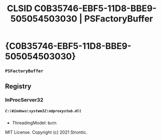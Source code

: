 ﻿---
title: "CLSID C0B35746-EBF5-11D8-BBE9-505054503030 | PSFactoryBuffer"
excerpt: What is COM-Object CLSID C0B35746-EBF5-11D8-BBE9-505054503030?
---

# {C0B35746-EBF5-11D8-BBE9-505054503030}

### `PSFactoryBuffer`

## Registry


### InProcServer32

##### `C:\Windows\system32\ndproxystub.dll`
* ThreadingModel: `Both`

MIT License. Copyright (c) 2021 Strontic.


